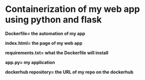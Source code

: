 # Containerization of my web app using python and flask

**Dockerfile= the automation of my app**

**index.html= the page of my web app**

**requirements.txt= what the Dockerfile will install**

**app.py= my application**

**dockerhub repository= the URL of my repo on the dockerhub**
